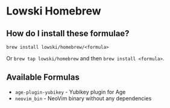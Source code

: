 # Lowski Homebrew

## How do I install these formulae?

`brew install lowski/homebrew/<formula>`

Or `brew tap lowski/homebrew` and then `brew install <formula>`.

## Available Formulas

* `age-plugin-yubikey` - Yubikey plugin for Age
* `neovim_bin` - NeoVim binary without any dependencies
